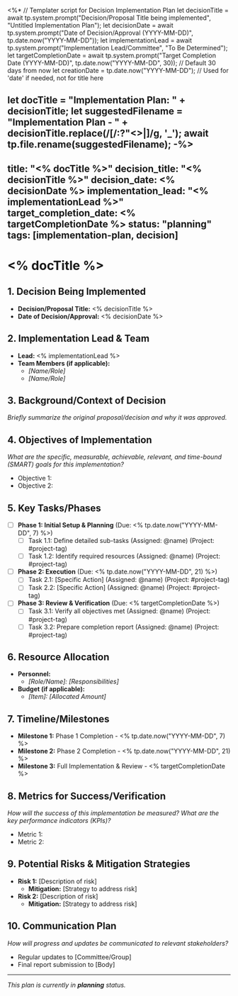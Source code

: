 <%*
// Templater script for Decision Implementation Plan
let decisionTitle = await tp.system.prompt("Decision/Proposal Title being implemented", "Untitled Implementation Plan");
let decisionDate = await tp.system.prompt("Date of Decision/Approval (YYYY-MM-DD)", tp.date.now("YYYY-MM-DD"));
let implementationLead = await tp.system.prompt("Implementation Lead/Committee", "To Be Determined");
let targetCompletionDate = await tp.system.prompt("Target Completion Date (YYYY-MM-DD)", tp.date.now("YYYY-MM-DD", 30)); // Default 30 days from now
let creationDate = tp.date.now("YYYY-MM-DD"); // Used for 'date' if needed, not for title here

let docTitle = "Implementation Plan: " + decisionTitle;
let suggestedFilename = "Implementation Plan - " + decisionTitle.replace(/[\/:?"<>|]/g, '_');
await tp.file.rename(suggestedFilename);
-%>
---
title: "<% docTitle %>"
decision_title: "<% decisionTitle %>"
decision_date: <% decisionDate %>
implementation_lead: "<% implementationLead %>"
target_completion_date: <% targetCompletionDate %>
status: "planning"
tags: [implementation-plan, decision]
---

# <% docTitle %>

## 1. Decision Being Implemented
- **Decision/Proposal Title:** <% decisionTitle %>
- **Date of Decision/Approval:** <% decisionDate %>

## 2. Implementation Lead & Team
- **Lead:** <% implementationLead %>
- **Team Members (if applicable):**
  - *[Name/Role]*
  - *[Name/Role]*

## 3. Background/Context of Decision
*Briefly summarize the original proposal/decision and why it was approved.*

## 4. Objectives of Implementation
*What are the specific, measurable, achievable, relevant, and time-bound (SMART) goals for this implementation?*
- Objective 1:
- Objective 2:

## 5. Key Tasks/Phases
- [ ] **Phase 1: Initial Setup & Planning** (Due: <% tp.date.now("YYYY-MM-DD", 7) %>)
  - [ ] Task 1.1: Define detailed sub-tasks (Assigned: @name) (Project: #project-tag)
  - [ ] Task 1.2: Identify required resources (Assigned: @name) (Project: #project-tag)
- [ ] **Phase 2: Execution** (Due: <% tp.date.now("YYYY-MM-DD", 21) %>)
  - [ ] Task 2.1: [Specific Action] (Assigned: @name) (Project: #project-tag)
  - [ ] Task 2.2: [Specific Action] (Assigned: @name) (Project: #project-tag)
- [ ] **Phase 3: Review & Verification** (Due: <% targetCompletionDate %>)
  - [ ] Task 3.1: Verify all objectives met (Assigned: @name) (Project: #project-tag)
  - [ ] Task 3.2: Prepare completion report (Assigned: @name) (Project: #project-tag)

## 6. Resource Allocation
- **Personnel:**
  - *[Role/Name]: [Responsibilities]*
- **Budget (if applicable):**
  - *[Item]: [Allocated Amount]*

## 7. Timeline/Milestones
- **Milestone 1:** Phase 1 Completion - <% tp.date.now("YYYY-MM-DD", 7) %>
- **Milestone 2:** Phase 2 Completion - <% tp.date.now("YYYY-MM-DD", 21) %>
- **Milestone 3:** Full Implementation & Review - <% targetCompletionDate %>

## 8. Metrics for Success/Verification
*How will the success of this implementation be measured? What are the key performance indicators (KPIs)?*
- Metric 1:
- Metric 2:

## 9. Potential Risks & Mitigation Strategies
- **Risk 1:** [Description of risk]
  - **Mitigation:** [Strategy to address risk]
- **Risk 2:** [Description of risk]
  - **Mitigation:** [Strategy to address risk]

## 10. Communication Plan
*How will progress and updates be communicated to relevant stakeholders?*
- Regular updates to [Committee/Group]
- Final report submission to [Body]

---
*This plan is currently in **planning** status.*
